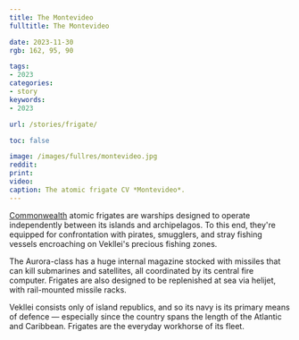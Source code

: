 ```yaml
---
title: The Montevideo
fulltitle: The Montevideo

date: 2023-11-30
rgb: 162, 95, 90

tags:
- 2023
categories:
- story
keywords:
- 2023

url: /stories/frigate/

toc: false

image: /images/fullres/montevideo.jpg
reddit:
print:
video:
caption: The atomic frigate CV *Montevideo*.
---
```

[<span class="fi fi-com"></span> Commonwealth](/vekllei/) atomic frigates are warships designed to operate independently between its islands and archipelagos. To this end, they're equipped for confrontation with pirates, smugglers, and stray fishing vessels encroaching on Vekllei's precious fishing zones.

The Aurora-class has a huge internal magazine stocked with missiles that can kill submarines and satellites, all coordinated by its central fire computer. Frigates are also designed to be replenished at sea via helijet, with rail-mounted missile racks.

Vekllei consists only of island republics, and so its navy is its primary means of defence — especially since the country spans the length of the Atlantic and Caribbean. Frigates are the everyday workhorse of its fleet.
